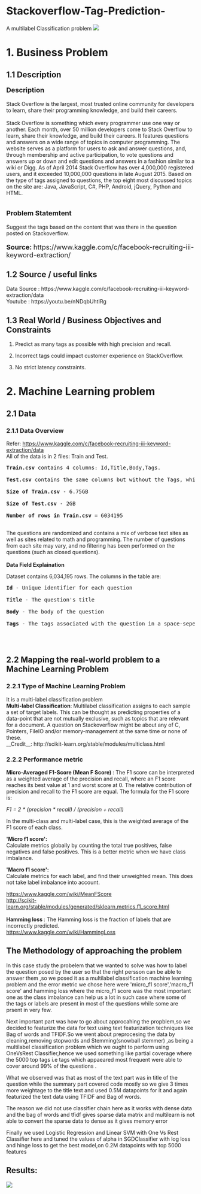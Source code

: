 # Stackoverflow-Tag-Prediction-
A multilabel Classification problem 
<img src = https://github.com/yatscool007/Stackoverflow-Tag-Prediction-/blob/master/Images/sWyuy4Y.jpg>


<h1>1. Business Problem </h1>

<h2> 1.1 Description </h2>
<p style='font-size:18px'><b> Description </b></p>
<p>
Stack Overflow is the largest, most trusted online community for developers to learn, share their programming knowledge, and build their careers.<br />
<br />
Stack Overflow is something which every programmer use one way or another. Each month, over 50 million developers come to Stack Overflow to learn, share their knowledge, and build their careers. It features questions and answers on a wide range of topics in computer programming. The website serves as a platform for users to ask and answer questions, and, through membership and active participation, to vote questions and answers up or down and edit questions and answers in a fashion similar to a wiki or Digg. As of April 2014 Stack Overflow has over 4,000,000 registered users, and it exceeded 10,000,000 questions in late August 2015. Based on the type of tags assigned to questions, the top eight most discussed topics on the site are: Java, JavaScript, C#, PHP, Android, jQuery, Python and HTML.<br />
<br />
</p>

<p style='font-size:18px'><b> Problem Statemtent </b></p>
Suggest the tags based on the content that was there in the question posted on Stackoverflow.
<p style='font-size:18px'><b> Source:  </b> https://www.kaggle.com/c/facebook-recruiting-iii-keyword-extraction/</p>

<h2> 1.2 Source / useful links </h2>
Data Source : https://www.kaggle.com/c/facebook-recruiting-iii-keyword-extraction/data <br>
Youtube : https://youtu.be/nNDqbUhtIRg <br>

<h2> 1.3 Real World / Business Objectives and Constraints </h2>

1. Predict as many tags as possible with high precision and recall.

2. Incorrect tags could impact customer experience on StackOverflow.

3. No strict latency constraints.

<h1>2. Machine Learning problem </h1>

<h2> 2.1 Data </h2>

<h3> 2.1.1 Data Overview </h3>

Refer: https://www.kaggle.com/c/facebook-recruiting-iii-keyword-extraction/data
<br>
All of the data is in 2 files: Train and Test.<br />
<pre>
<b>Train.csv</b> contains 4 columns: Id,Title,Body,Tags.<br />
<b>Test.csv</b> contains the same columns but without the Tags, which you are to predict.<br />
<b>Size of Train.csv</b> - 6.75GB<br />
<b>Size of Test.csv</b> - 2GB<br />
<b>Number of rows in Train.csv</b> = 6034195<br />
</pre>
The questions are randomized and contains a mix of verbose text sites as well as sites related to math and programming. The number of questions from each site may vary, and no filtering has been performed on the questions (such as closed questions).<br />
<br />
__Data Field Explaination__

Dataset contains 6,034,195 rows. The columns in the table are:<br />
<pre>
<b>Id</b> - Unique identifier for each question<br />
<b>Title</b> - The question's title<br />
<b>Body</b> - The body of the question<br />
<b>Tags</b> - The tags associated with the question in a space-seperated format (all lowercase, should not contain tabs '\t' or ampersands '&')<br />
</pre>

<br />

<h2>2.2 Mapping the real-world problem to a Machine Learning Problem </h2>
<h3> 2.2.1 Type of Machine Learning Problem </h3>

<p> It is a multi-label classification problem  <br>
<b>Multi-label Classification</b>: Multilabel classification assigns to each sample a set of target labels. This can be thought as predicting properties of a data-point that are not mutually exclusive, such as topics that are relevant for a document. A question on Stackoverflow might be about any of C, Pointers, FileIO and/or memory-management at the same time or none of these. <br>
__Credit__: http://scikit-learn.org/stable/modules/multiclass.html
</p>

<h3>2.2.2 Performance metric </h3>

<b>Micro-Averaged F1-Score (Mean F Score) </b>: 
The F1 score can be interpreted as a weighted average of the precision and recall, where an F1 score reaches its best value at 1 and worst score at 0. The relative contribution of precision and recall to the F1 score are equal. The formula for the F1 score is:

<i>F1 = 2 * (precision * recall) / (precision + recall)</i><br>

In the multi-class and multi-label case, this is the weighted average of the F1 score of each class. <br>

<b>'Micro f1 score': </b><br>
Calculate metrics globally by counting the total true positives, false negatives and false positives. This is a better metric when we have class imbalance.
<br>

<b>'Macro f1 score': </b><br>
Calculate metrics for each label, and find their unweighted mean. This does not take label imbalance into account.
<br>

https://www.kaggle.com/wiki/MeanFScore <br>
http://scikit-learn.org/stable/modules/generated/sklearn.metrics.f1_score.html <br>
<br>
<b> Hamming loss </b>: The Hamming loss is the fraction of labels that are incorrectly predicted. <br>
https://www.kaggle.com/wiki/HammingLoss <br>

## The Methodology of approaching the problem
In this case study the probelem that we wanted to solve was how to label the question posed by the user so that the right persson can be able to answer them ,so we posed it as a multilabel classification machine learning problem and the error metric we chose here were 'micro_f1 score','macro_f1 score' and hamming loss where the micro_f1 score was the most important one as the class imbalance can help us a lot in such case where some of the tags or labels are present in most of the questions while some are prsent in very few.

Next important part was how to go about approcahing the propblem,so we decided to featurize the data for text using text featurization techniques like Bag of words and TFIDF.So we went about preprocesing the data by cleaning,removing stopwords and Stemming(snowball stemmer) ,as being a multilabel classification problem which we ought to perform using OneVsRest Classifier,hence we used something like partial coverage where the 5000 top tags i.e tags which appaeared most frequent were able to cover around 99% of the questions .

What we observed was that as most of the text part was in title of the question while the summary part covered code mostly 
so we give 3 times more weightage to the title text and used 0.5M datapoints for it and again featurized the text data using
TFIDF and Bag of words.

The reason we did not use classifier chain here as it works with dense data and the bag of words and tfidf gives sparse data 
matrix and multilearn is not able to convert the sparse data to dense as it gives memory error

Finally we used Logistic Regression and Linear SVM with One Vs Rest Classifier here and tuned the values of alpha in SGDClassifier with log loss and hinge loss to get the best model,on 0.2M datapoints with top 5000 features 

## Results:
<img src = https://github.com/yatscool007/Stackoverflow-Tag-Prediction-/blob/master/Images/Results.PNG>
